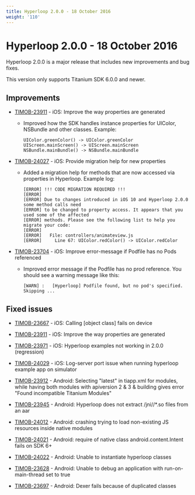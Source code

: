 ```yaml
---
title: Hyperloop 2.0.0 - 18 October 2016
weight: '110'
---
```


# Hyperloop 2.0.0 - 18 October 2016

Hyperloop 2.0.0 is a major release that includes new improvements and bug fixes.

This version only supports Titanium SDK 6.0.0 and newer.

## Improvements

* [TIMOB-23911](https://jira.appcelerator.org/browse/TIMOB-23911) - iOS: Improve the way properties are generated

    * Improved how the SDK handles instance properties for UIColor, NSBundle and other classes. Example:

        ```
        UIColor.greenColor() -> UIColor.greenColor
        UIScreen.mainScreen() -> UIScreen.mainScreen
        NSBundle.mainBundle() -> NSBundle.mainBundle
        ```

* [TIMOB-24027](https://jira.appcelerator.org/browse/TIMOB-24027) - iOS: Provide migration help for new properties

    * Added a migration help for methods that are now accessed via properties in Hyperloop. Example log:

        ```
        [ERROR] !!! CODE MIGRATION REQUIRED !!!
        [ERROR]
        [ERROR] Due to changes introduced in iOS 10 and Hyperloop 2.0.0 some method calls need
        [ERROR] to be changed to property access. It appears that you used some of the affected
        [ERROR] methods. Please see the following list to help you migrate your code:
        [ERROR]
        [ERROR]   File: controllers/animateview.js
        [ERROR]     Line 67: UIColor.redColor() -> UIColor.redColor
        ```

* [TIMOB-23704](https://jira.appcelerator.org/browse/TIMOB-23704) - iOS: Improve error-message if Podfile has no Pods referenced

    * Improved error message if the Podfile has no prod reference. You should see a warning message like this:

        ```
        [WARN] :   [Hyperloop] Podfile found, but no pod's specified. Skipping ...
        ```

## Fixed issues

* [TIMOB-23667](https://jira.appcelerator.org/browse/TIMOB-23667) - iOS: Calling \[object class\] fails on device

* [TIMOB-23911](https://jira.appcelerator.org/browse/TIMOB-23911) - iOS: Improve the way properties are generated

* [TIMOB-23971](https://jira.appcelerator.org/browse/TIMOB-23971) - iOS: Hyperloop examples not working in 2.0.0 (regression)

* [TIMOB-24029](https://jira.appcelerator.org/browse/TIMOB-24029) - iOS: Log-server port issue when running hyperloop example app on simulator

* [TIMOB-23912](https://jira.appcelerator.org/browse/TIMOB-23912) - Android: Selecting "latest" in tiapp.xml for modules, while having both modules with apiversion 2 & 3 & building gives error "Found incompatible Titanium Modules"

* [TIMOB-23945](https://jira.appcelerator.org/browse/TIMOB-23945) - Android: Hyperloop does not extract /jni/<abi>/\*.so files from an aar

* [TIMOB-24012](https://jira.appcelerator.org/browse/TIMOB-24012) - Android: crashing trying to load non-existing JS resources inside native modules

* [TIMOB-24021](https://jira.appcelerator.org/browse/TIMOB-24021) - Android: require of native class android.content.Intent fails on SDK 6+

* [TIMOB-24022](https://jira.appcelerator.org/browse/TIMOB-24022) - Android: Unable to instantiate hyperloop classes

* [TIMOB-23628](https://jira.appcelerator.org/browse/TIMOB-23628) - Android: Unable to debug an application with run-on-main-thread set to true

* [TIMOB-23697](https://jira.appcelerator.org/browse/TIMOB-23697) - Android: Dexer fails because of duplicated classes
